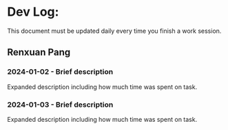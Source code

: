 # Dev Log:

This document must be updated daily every time you finish a work session.

## Renxuan Pang

### 2024-01-02 - Brief description
Expanded description including how much time was spent on task.

### 2024-01-03 - Brief description
Expanded description including how much time was spent on task.
